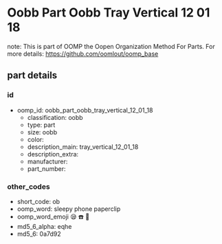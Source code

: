 # Oobb Part Oobb Tray Vertical 12 01 18  

note: This is part of OOMP the Oopen Organization Method For Parts. For more details: https://github.com/oomlout/oomp_base

##  part details





### id
* oomp_id: oobb_part_oobb_tray_vertical_12_01_18
  * classification: oobb
  * type: part
  * size: oobb
  * color: 
  * description_main: tray_vertical_12_01_18
  * description_extra: 
  * manufacturer: 
  * part_number: 

### other_codes
* short_code: ob
* oomp_word: sleepy phone paperclip
* oomp_word_emoji :sleepy: :phone: :paperclip:
* md5_6_alpha: eqhe
* md5_6: 0a7d92